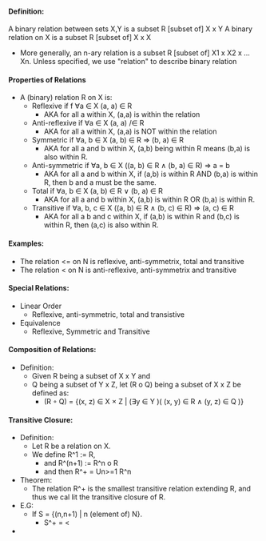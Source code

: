 #### Definition:
A binary relation between sets X,Y is a subset R [subset of] X x Y
A binary relation on X is a subset R [subset of] X x X
- More generally, an n-ary relation is a subset R [subset of] X1 x X2 x ... Xn. Unless specified, we use "relation" to describe binary relation

#### Properties of Relations
- A (binary) relation R on X is:
	- Reflexive if f ∀a ∈ X (a, a) ∈ R
		- AKA for all a within X, (a,a) is within the relation
	- Anti-reflexive if ∀a ∈ X (a, a) /∈ R
		- AKA for all a within X, (a,a) is NOT within the relation
	- Symmetric if ∀a, b ∈ X (a, b) ∈ R ⇒ (b, a) ∈ R
		- AKA for all a and b within X, (a,b) being within R means (b,a) is also within R.
	- Anti-symmetric if ∀a, b ∈ X ((a, b) ∈ R ∧ (b, a) ∈ R) ⇒ a = b
		- AKA for all a and b within X, if (a,b) is within R AND (b,a) is within R, then b and a must be the same.
	- Total if ∀a, b ∈ X (a, b) ∈ R ∨ (b, a) ∈ R
		- AKA for all a and b within X, (a,b) is within R OR (b,a) is within R.
	- Transitive if ∀a, b, c ∈ X ((a, b) ∈ R ∧ (b, c) ∈ R) ⇒ (a, c) ∈ R
		- AKA for all a b and c within X, if (a,b) is within R and (b,c) is within R, then (a,c) is also within R.

#### Examples:
- The relation <= on N is reflexive, anti-symmetrix, total and transitive
- The relation < on N is anti-reflexive, anti-symmetrix and transitive

#### Special Relations:
- Linear Order
	- Reflexive, anti-symmetric, total and transistive
- Equivalence
	- Reflexive, Symmetric and Transitive

#### Composition of Relations:
- Definition:
	- Given R being a subset of X x Y and
	- Q being a subset of Y x Z, let (R o Q) being a subset of X x Z be defined as: 
		- (R ◦ Q) = {(x, z) ∈ X × Z | (∃y ∈ Y )( (x, y) ∈ R ∧ (y, z) ∈ Q )}

#### Transitive Closure:
- Definition:
	- Let R be a relation on X.
	- We define R^1 := R, 
		- and R^(n+1) := R^n o R
		- and then R^+ = Un>=1 R^n 
- Theorem:
	- The relation R^+ is the smallest transitive relation extending R, and thus we cal lit the transitive closure of R.
- E.G: 
	- If S = {(n,n+1) | n (element of) N}.
		- S^+ = < 
- 